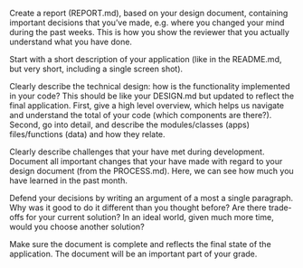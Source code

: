 Create a report (REPORT.md), based on your design document, containing important decisions that you’ve made, e.g. where you changed your mind during the past weeks. This is how you show the reviewer that you actually understand what you have done.

Start with a short description of your application (like in the README.md, but very short, including a single screen shot).





Clearly describe the technical design: how is the functionality implemented in your code? This should be like your DESIGN.md but updated to reflect the final application. First, give a high level overview, which helps us navigate and understand the total of your code (which components are there?). Second, go into detail, and describe the modules/classes (apps) files/functions (data) and how they relate.

Clearly describe challenges that your have met during development. Document all important changes that your have made with regard to your design document (from the PROCESS.md). Here, we can see how much you have learned in the past month.

Defend your decisions by writing an argument of a most a single paragraph. Why was it good to do it different than you thought before? Are there trade-offs for your current solution? In an ideal world, given much more time, would you choose another solution?

Make sure the document is complete and reflects the final state of the application. The document will be an important part of your grade.